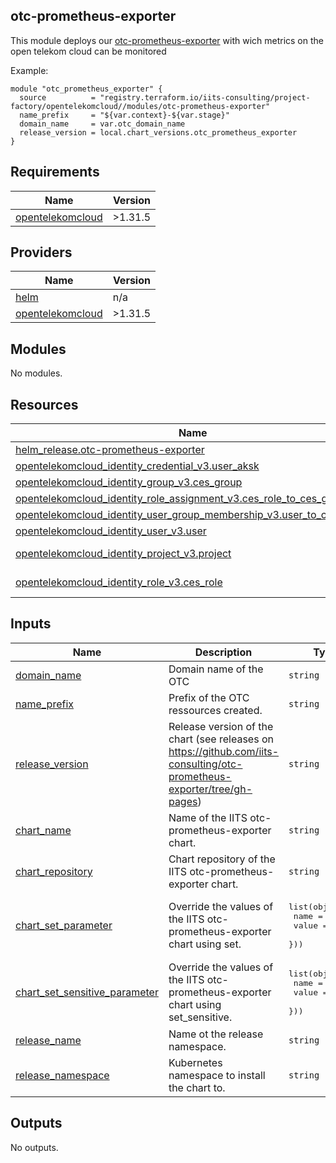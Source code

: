 ## otc-prometheus-exporter

This module deploys our [otc-prometheus-exporter](https://github.com/iits-consulting/otc-prometheus-exporter) with wich metrics on the open telekom cloud can be monitored

Example:
```
module "otc_prometheus_exporter" {
  source          = "registry.terraform.io/iits-consulting/project-factory/opentelekomcloud//modules/otc-prometheus-exporter"
  name_prefix     = "${var.context}-${var.stage}"
  domain_name     = var.otc_domain_name
  release_version = local.chart_versions.otc_prometheus_exporter
}
```

<!-- BEGIN_TF_DOCS -->
## Requirements

| Name | Version |
|------|---------|
| <a name="requirement_opentelekomcloud"></a> [opentelekomcloud](#requirement\_opentelekomcloud) | >1.31.5 |

## Providers

| Name | Version |
|------|---------|
| <a name="provider_helm"></a> [helm](#provider\_helm) | n/a |
| <a name="provider_opentelekomcloud"></a> [opentelekomcloud](#provider\_opentelekomcloud) | >1.31.5 |

## Modules

No modules.

## Resources

| Name | Type |
|------|------|
| [helm_release.otc-prometheus-exporter](https://registry.terraform.io/providers/hashicorp/helm/latest/docs/resources/release) | resource |
| [opentelekomcloud_identity_credential_v3.user_aksk](https://registry.terraform.io/providers/opentelekomcloud/opentelekomcloud/latest/docs/resources/identity_credential_v3) | resource |
| [opentelekomcloud_identity_group_v3.ces_group](https://registry.terraform.io/providers/opentelekomcloud/opentelekomcloud/latest/docs/resources/identity_group_v3) | resource |
| [opentelekomcloud_identity_role_assignment_v3.ces_role_to_ces_group](https://registry.terraform.io/providers/opentelekomcloud/opentelekomcloud/latest/docs/resources/identity_role_assignment_v3) | resource |
| [opentelekomcloud_identity_user_group_membership_v3.user_to_ces_group](https://registry.terraform.io/providers/opentelekomcloud/opentelekomcloud/latest/docs/resources/identity_user_group_membership_v3) | resource |
| [opentelekomcloud_identity_user_v3.user](https://registry.terraform.io/providers/opentelekomcloud/opentelekomcloud/latest/docs/resources/identity_user_v3) | resource |
| [opentelekomcloud_identity_project_v3.project](https://registry.terraform.io/providers/opentelekomcloud/opentelekomcloud/latest/docs/data-sources/identity_project_v3) | data source |
| [opentelekomcloud_identity_role_v3.ces_role](https://registry.terraform.io/providers/opentelekomcloud/opentelekomcloud/latest/docs/data-sources/identity_role_v3) | data source |

## Inputs

| Name | Description | Type | Default | Required |
|------|-------------|------|---------|:--------:|
| <a name="input_domain_name"></a> [domain\_name](#input\_domain\_name) | Domain name of the OTC | `string` | n/a | yes |
| <a name="input_name_prefix"></a> [name\_prefix](#input\_name\_prefix) | Prefix of the OTC ressources created. | `string` | n/a | yes |
| <a name="input_release_version"></a> [release\_version](#input\_release\_version) | Release version of the chart (see releases on https://github.com/iits-consulting/otc-prometheus-exporter/tree/gh-pages) | `string` | n/a | yes |
| <a name="input_chart_name"></a> [chart\_name](#input\_chart\_name) | Name of the IITS otc-prometheus-exporter chart. | `string` | `"otc-prometheus-exporter"` | no |
| <a name="input_chart_repository"></a> [chart\_repository](#input\_chart\_repository) | Chart repository of the IITS otc-prometheus-exporter chart. | `string` | `"https://iits-consulting.github.io/otc-prometheus-exporter/"` | no |
| <a name="input_chart_set_parameter"></a> [chart\_set\_parameter](#input\_chart\_set\_parameter) | Override the values of the IITS otc-prometheus-exporter chart using set. | <pre>list(object({<br>    name  = string<br>    value = string<br>  }))</pre> | `[]` | no |
| <a name="input_chart_set_sensitive_parameter"></a> [chart\_set\_sensitive\_parameter](#input\_chart\_set\_sensitive\_parameter) | Override the values of the IITS otc-prometheus-exporter chart using set\_sensitive. | <pre>list(object({<br>    name  = string<br>    value = string<br>  }))</pre> | `[]` | no |
| <a name="input_release_name"></a> [release\_name](#input\_release\_name) | Name ot the release namespace. | `string` | `"otc-prometheus-exporter"` | no |
| <a name="input_release_namespace"></a> [release\_namespace](#input\_release\_namespace) | Kubernetes namespace to install the chart to. | `string` | `"monitoring"` | no |

## Outputs

No outputs.
<!-- END_TF_DOCS -->